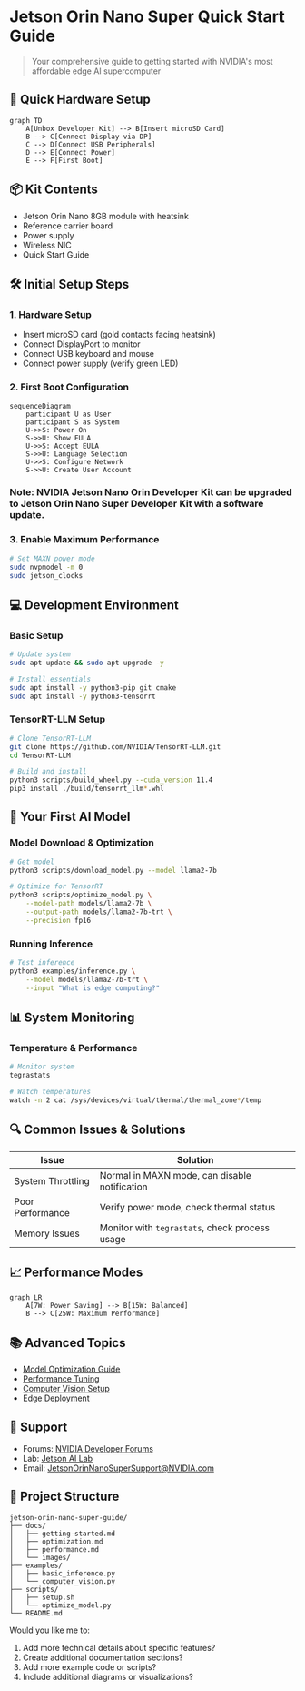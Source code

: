 # Jetson Orin Nano Super Quick Start Guide

> Your comprehensive guide to getting started with NVIDIA's most affordable edge AI supercomputer

## 🚀 Quick Hardware Setup

```mermaid
graph TD
    A[Unbox Developer Kit] --> B[Insert microSD Card]
    B --> C[Connect Display via DP]
    C --> D[Connect USB Peripherals]
    D --> E[Connect Power]
    E --> F[First Boot]
```

## 📦 Kit Contents
- Jetson Orin Nano 8GB module with heatsink
- Reference carrier board
- Power supply 
- Wireless NIC
- Quick Start Guide

## 🛠️ Initial Setup Steps

### 1. Hardware Setup
- Insert microSD card (gold contacts facing heatsink)
- Connect DisplayPort to monitor
- Connect USB keyboard and mouse
- Connect power supply (verify green LED)

### 2. First Boot Configuration
```mermaid
sequenceDiagram
    participant U as User
    participant S as System
    U->>S: Power On
    S->>U: Show EULA
    U->>S: Accept EULA
    S->>U: Language Selection
    U->>S: Configure Network
    S->>U: Create User Account
```

### Note: NVIDIA Jetson Nano Orin Developer Kit can be upgraded to Jetson Orin Nano Super Developer Kit with a software update.

### 3. Enable Maximum Performance
```bash
# Set MAXN power mode
sudo nvpmodel -m 0
sudo jetson_clocks
```

## 💻 Development Environment

### Basic Setup
```bash
# Update system
sudo apt update && sudo apt upgrade -y

# Install essentials
sudo apt install -y python3-pip git cmake
sudo apt install -y python3-tensorrt
```

### TensorRT-LLM Setup
```bash
# Clone TensorRT-LLM
git clone https://github.com/NVIDIA/TensorRT-LLM.git
cd TensorRT-LLM

# Build and install
python3 scripts/build_wheel.py --cuda_version 11.4
pip3 install ./build/tensorrt_llm*.whl
```

## 🎯 Your First AI Model

### Model Download & Optimization
```bash
# Get model
python3 scripts/download_model.py --model llama2-7b

# Optimize for TensorRT
python3 scripts/optimize_model.py \
    --model-path models/llama2-7b \
    --output-path models/llama2-7b-trt \
    --precision fp16
```

### Running Inference
```bash
# Test inference
python3 examples/inference.py \
    --model models/llama2-7b-trt \
    --input "What is edge computing?"
```

## 📊 System Monitoring

### Temperature & Performance
```bash
# Monitor system
tegrastats

# Watch temperatures
watch -n 2 cat /sys/devices/virtual/thermal/thermal_zone*/temp
```

## 🔍 Common Issues & Solutions

| Issue | Solution |
|-------|----------|
| System Throttling | Normal in MAXN mode, can disable notification |
| Poor Performance | Verify power mode, check thermal status |
| Memory Issues | Monitor with `tegrastats`, check process usage |

## 📈 Performance Modes

```mermaid
graph LR
    A[7W: Power Saving] --> B[15W: Balanced]
    B --> C[25W: Maximum Performance]
```

## 📚 Advanced Topics
- [Model Optimization Guide](docs/optimization.md)
- [Performance Tuning](docs/performance.md)
- [Computer Vision Setup](docs/vision.md)
- [Edge Deployment](docs/deployment.md)

## 🤝 Support
- Forums: [NVIDIA Developer Forums](https://forums.developer.nvidia.com/)
- Lab: [Jetson AI Lab](https://jetson.ai)
- Email: JetsonOrinNanoSuperSupport@NVIDIA.com

## 📝 Project Structure
```
jetson-orin-nano-super-guide/
├── docs/
│   ├── getting-started.md
│   ├── optimization.md
│   ├── performance.md
│   └── images/
├── examples/
│   ├── basic_inference.py
│   └── computer_vision.py
├── scripts/
│   ├── setup.sh
│   └── optimize_model.py
└── README.md
```

Would you like me to:
1. Add more technical details about specific features?
2. Create additional documentation sections?
3. Add more example code or scripts?
4. Include additional diagrams or visualizations?
